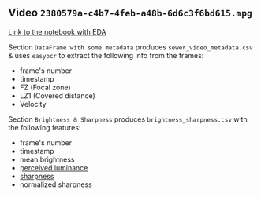 ## Video `2380579a-c4b7-4feb-a48b-6d6c3f6bd615.mpg`
[Link to the notebook with EDA](https://colab.research.google.com/drive/1Tj9hjJVhdz6N5SaAJEAjKE3Qpmr7wIiT?usp=sharing)

Section `DataFrame with some metadata` produces `sewer_video_metadata.csv` & uses `easyocr` to extract the following info from the frames:
- frame's number
- timestamp
- FZ (Focal zone)
- LZ1 (Covered distance)
- Velocity

Section `Brightness & Sharpness` produces `brightness_sharpness.csv` with the following features:
- frame's number
- timestamp
- mean brightness
- [perceived luminance](https://en.wikipedia.org/wiki/Relative_luminance)
- [sharpness](https://medium.com/@sagardhungel/laplacian-and-its-use-in-blur-detection-fbac689f0f88)
- normalized sharpness
